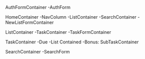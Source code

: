 AuthFormContainer
  -AuthForm

HomeContainer
  -NavColumn
  -ListContainer
  -SearchContainer
  -NewListFormContainer

ListContainer
  -TaskContainer
  -TaskFormContainer

TaskContainer
  -Due
  -List Contained
  -Bonus: SubTaskContainer

SearchContainer
  -SearchForm
